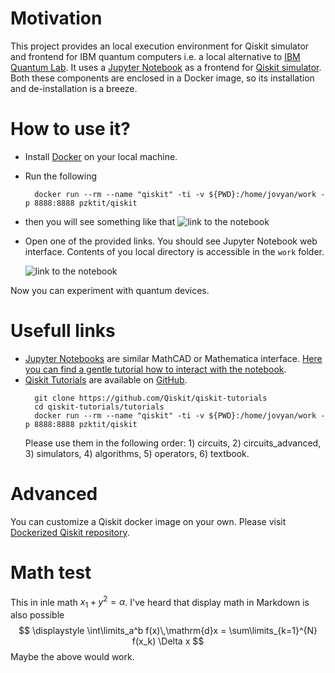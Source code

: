 # Motivation

This project provides an local execution environment for Qiskit simulator and frontend for IBM quantum computers i.e. a local alternative to 
[IBM Quantum Lab](https://quantum-computing.ibm.com/).
It uses a [Jupyter Notebook](https://jupyter.org/) as a frontend for [Qiskit simulator](https://qiskit.org/). Both these components are enclosed in a Docker image,
so its installation and de-installation is a breeze.

# How to use it?

* Install [Docker](https://www.docker.com/) on your local machine.
* Run the following
  ```
	docker run --rm --name "qiskit" -ti -v ${PWD}:/home/jovyan/work -p 8888:8888 pzktit/qiskit
	```
* then you will see something like that
  ![link to the notebook](link.png "a link")
* Open one of the provided links. You should see Jupyter Notebook web interface. Contents of you local directory is accessible in the ``work`` folder.
  
  ![link to the notebook](notebook.png "a notebook")
  
Now you can experiment with quantum devices. 

# Usefull links

* [Jupyter Notebooks](https://jupyter.org/) are similar MathCAD or Mathematica interface. [Here you can find a gentle tutorial how to interact with the notebook](https://jupyter-notebook.readthedocs.io/en/latest/).
* [Qiskit Tutorials](https://github.com/Qiskit/qiskit-tutorials) are available on [GitHub](https://github.com/).
  ```
	git clone https://github.com/Qiskit/qiskit-tutorials
	cd qiskit-tutorials/tutorials
	docker run --rm --name "qiskit" -ti -v ${PWD}:/home/jovyan/work -p 8888:8888 pzktit/qiskit
	``` 
	Please use them in the following order: 1) circuits,  2) circuits_advanced,  3) simulators,  4) algorithms,  5) operators,  6) textbook.

# Advanced

You can customize a Qiskit docker image on your own. Please visit [Dockerized Qiskit repository](https://github.com/pzktit/DockerizedQiskit).

# Math test
This in inle math $x_1+y^2=\alpha$. I've heard that display math in Markdown is also possible
$$ \displaystyle \int\limits_a^b f(x)\,\mathrm{d}x = \sum\limits_{k=1}^{N} f(x_k) \Delta x $$
Maybe the above would work.

